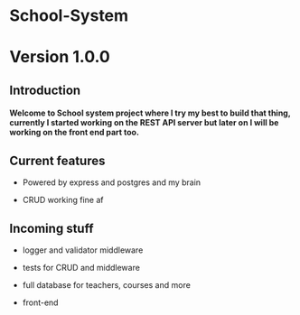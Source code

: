 # School-System

# Version 1.0.0

## Introduction

#### Welcome to School system project where I try my best to build that thing, currently I started working on the REST API server but later on I will be working on the front end part too.

## Current features

- Powered by express and postgres and my brain

- CRUD working fine af

## Incoming stuff

- logger and validator middleware

- tests for CRUD and middleware

- full database for teachers, courses and more

- front-end
